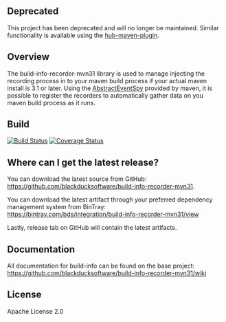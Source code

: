 ## Deprecated ##
This project has been deprecated and will no longer be maintained. Similar functionality is available using the [hub-maven-plugin](https://github.com/blackducksoftware/hub-maven-plugin).

## Overview ##
The build-info-recorder-mvn31 library is used to manage injecting the recording process in to your maven build process if your actual maven install is 3.1 or later. Using the [AbstractEventSpy](https://maven.apache.org/ref/3.1.1/maven-core/apidocs/org/apache/maven/eventspy/AbstractEventSpy.html) provided by maven, it is possible to register the recorders to automatically gather data on you maven build process as it runs.

## Build ##

[![Build Status](https://travis-ci.org/blackducksoftware/build-info-recorder-mvn31.svg?branch=master)](https://travis-ci.org/blackducksoftware/build-info-recorder-mvn31)
[![Coverage Status](https://coveralls.io/repos/github/blackducksoftware/build-info-recorder-mvn31/badge.svg?branch=master)](https://coveralls.io/github/blackducksoftware/build-info-recorder-mvn31?branch=master)

## Where can I get the latest release? ##
You can download the latest source from GitHub: https://github.com/blackducksoftware/build-info-recorder-mvn31. 

You can download the latest artifact through your preferred dependency management system from BinTray: https://bintray.com/bds/integration/build-info-recorder-mvn31/view

Lastly, release tab on GitHub will contain the latest artifacts.

## Documentation ##
All documentation for build-info can be found on the base project:  https://github.com/blackducksoftware/build-info-recorder-mvn31/wiki

## License ##
Apache License 2.0
